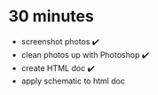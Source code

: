 # 30 minutes 
- screenshot photos ✔️
- clean photos up with Photoshop ✔️
- create HTML doc ✔️
- apply schematic to html doc
